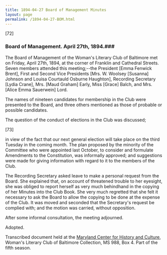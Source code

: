 ```yaml
---
title: 1894-04-27 Board of Management Minutes
layout: page
permalink: /1894-04-27-BOM.html
---
```

[72]

### Board of Management. April 27th, 1894.### 

The Board of Management of the Woman's Literary Club of Baltimore met on Friday, April 27th, 1894, at the corner of Franklin and Cathedral Streets. Seven members attended this meeting;--the President [Emma Fenwick Brent], First and Second Vice Presidents [Mrs. W. Woolsey [Susanna] Johnson and Louisa Courtauld Osburne Haughton], Recording Secretary [Lydia Crane], Mrs. [Maud Graham] Early, Miss [Grace] Balch, and Mrs. [Alice Emma Sauerwein] Lord.

The names of nineteen candidates for membership in the Club were presented to the Board, and three others mentioned as those of probable or possible candidates.

The question of the conduct of elections in the Club was discussed;

[73]

in view of the fact that our next general election will take place on the third Tuesday in the coming month. The plan proposed by the minority of the Committee who were appointed last October, to consider and formulate Amendments to the Constitution, was informally approved; and suggestions were made for giving information with regard to it to the members of the Club.

The Recording Secretary asked leave to make a personal request from the Board. She explained that, on account of threatened trouble to her eyesight, she was obliged to report herself as very much behindhand in the copying of her Minutes into the Club Book. She very much regretted that she felt it necessary to ask the Board to allow the copying to be done at the expense of the Club. It was moved and seconded that the Secretary's request be complied with; and the motion was carried, without opposition.

After some informal consultation, the meeting adjourned.

Adopted.

Transcribed document held at the [Maryland Center for History and Culture](http://mdhs.org/), Woman's Literary Club of Baltimore Collection, MS 988, Box 4. Part of the fifth season.